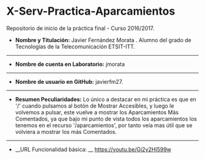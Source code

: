 # X-Serv-Practica-Aparcamientos
Repositorio de inicio de la práctica final - Curso 2016/2017.
* __Nombre y Titulación:__ Javier Fernández Morata . Alumno del grado de Tecnologías de la Telecomunicación ETSIT-ITT.
***
* __Nombre de cuenta en Laboratorio:__ jmorata
***
* __Nombre de usuario en GitHub:__ javierfm27.
***
* __Resumen Peculiaridades:__ Lo único a destacar en mi práctica es que en '/' cuando pulsamos al botón de Mostrar Accesibles, y luego le volvemos a pulsar, este vuelve a mostrar los Aparcamientos Más Comentados, ya que bajo mi punto de vista todos los aparcamientos los tenemos en el recurso '/aparcamientos', por tanto veía mas útil que se volviera a mostrar los más Comentados.
***
* __URL Funcionalidad básica: __  https://youtu.be/Gj2y2HI599w
